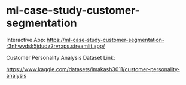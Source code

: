 # ml-case-study-customer-segmentation

Interactive App: https://ml-case-study-customer-segmentation-r3nhwvdsk5jdudz2rvrxps.streamlit.app/


Customer Personality Analysis Dataset Link: 

https://www.kaggle.com/datasets/imakash3011/customer-personality-analysis
